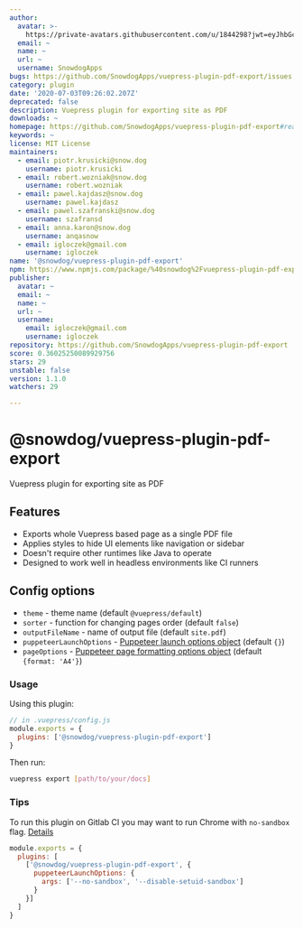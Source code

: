 ```yaml
---
author:
  avatar: >-
    https://private-avatars.githubusercontent.com/u/1844298?jwt=eyJhbGciOiJIUzI1NiIsInR5cCI6IkpXVCJ9.eyJpc3MiOiJnaXRodWIuY29tIiwiYXVkIjoicmF3LmdpdGh1YnVzZXJjb250ZW50LmNvbSIsImtleSI6ImtleTEiLCJleHAiOjE3MzQ2NzMzMjAsIm5iZiI6MTczNDY3MjEyMCwicGF0aCI6Ii91LzE4NDQyOTgifQ.RmAS9gpT687FmGVcpI78ECnazwbMj2wNC-enCw6dRk0&v=4
  email: ~
  name: ~
  url: ~
  username: SnowdogApps
bugs: https://github.com/SnowdogApps/vuepress-plugin-pdf-export/issues
category: plugin
date: '2020-07-03T09:26:02.207Z'
deprecated: false
description: Vuepress plugin for exporting site as PDF
downloads: ~
homepage: https://github.com/SnowdogApps/vuepress-plugin-pdf-export#readme
keywords: ~
license: MIT License
maintainers:
  - email: piotr.krusicki@snow.dog
    username: piotr.krusicki
  - email: robert.wozniak@snow.dog
    username: robert.wozniak
  - email: pawel.kajdasz@snow.dog
    username: pawel.kajdasz
  - email: pawel.szafranski@snow.dog
    username: szafransd
  - email: anna.karon@snow.dog
    username: anqasnow
  - email: igloczek@gmail.com
    username: igloczek
name: '@snowdog/vuepress-plugin-pdf-export'
npm: https://www.npmjs.com/package/%40snowdog%2Fvuepress-plugin-pdf-export
publisher:
  avatar: ~
  email: ~
  name: ~
  url: ~
  username:
    email: igloczek@gmail.com
    username: igloczek
repository: https://github.com/SnowdogApps/vuepress-plugin-pdf-export
score: 0.36025250089929756
stars: 29
unstable: false
version: 1.1.0
watchers: 29

---
```


# @snowdog/vuepress-plugin-pdf-export
Vuepress plugin for exporting site as PDF

## Features
- Exports whole Vuepress based page as a single PDF file
- Applies styles to hide UI elements like navigation or sidebar
- Doesn't require other runtimes like Java to operate
- Designed to work well in headless environments like CI runners

## Config options
- `theme` - theme name (default `@vuepress/default`)
- `sorter` - function for changing pages order (default `false`)
- `outputFileName` - name of output file (default `site.pdf`)
- `puppeteerLaunchOptions` - [Puppeteer launch options object](https://github.com/puppeteer/puppeteer/blob/v2.1.1/docs/api.md#puppeteerlaunchoptions) (default `{}`)
- `pageOptions` - [Puppeteer page formatting options object](https://github.com/puppeteer/puppeteer/blob/v2.1.1/docs/api.md#pagepdfoptions) (default `{format: 'A4'}`)

### Usage

Using this plugin:

``` js
// in .vuepress/config.js
module.exports = {
  plugins: ['@snowdog/vuepress-plugin-pdf-export']
}
```

Then run:

``` bash
vuepress export [path/to/your/docs]
```

### Tips
To run this plugin on Gitlab CI you may want to run Chrome with `no-sandbox` flag. [Details](https://github.com/puppeteer/puppeteer/blob/master/docs/troubleshooting.md#setting-up-chrome-linux-sandbox)

```js
module.exports = {
  plugins: [
    ['@snowdog/vuepress-plugin-pdf-export', {
      puppeteerLaunchOptions: {
        args: ['--no-sandbox', '--disable-setuid-sandbox']
      }
    }]
  ]
}
```
